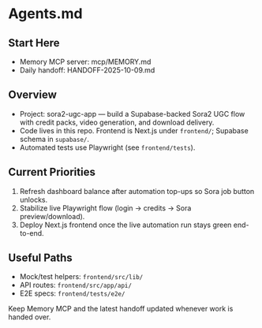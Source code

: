 # Agents.md

## Start Here
- Memory MCP server: mcp/MEMORY.md
- Daily handoff: HANDOFF-2025-10-09.md

## Overview
- Project: sora2-ugc-app — build a Supabase-backed Sora2 UGC flow with credit packs, video generation, and download delivery.
- Code lives in this repo. Frontend is Next.js under `frontend/`; Supabase schema in `supabase/`.
- Automated tests use Playwright (see `frontend/tests`).

## Current Priorities
1. Refresh dashboard balance after automation top-ups so Sora job button unlocks.
2. Stabilize live Playwright flow (login → credits → Sora preview/download).
3. Deploy Next.js frontend once the live automation run stays green end-to-end.

## Useful Paths
- Mock/test helpers: `frontend/src/lib/`
- API routes: `frontend/src/app/api/`
- E2E specs: `frontend/tests/e2e/`

Keep Memory MCP and the latest handoff updated whenever work is handed over.
